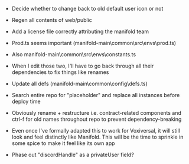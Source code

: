 - Decide whether to change back to old default user icon or not
- Regen all contents of web/public
- Add a license file correctly attributing the manifold team
- Prod.ts seems important (manifold-main\common\src\envs\prod.ts)
- Also manifold-main\common\src\envs\constants.ts
- When I edit those two, I'll have to go back through all their dependencies to fix things like renames
- Update all defs (manifold-main\common\config\defs.ts)
- Search entire repo for "placeholder" and replace all instances before deploy time
- Obviously rename + restructure i.e. contract-related components and ctrl-f for old names throughout repo to prevent dependency-breaking

- Even once I've formally adapted this to work for Voxiversal, it will still look and feel distinctly like Manifold. This will be the time to sprinkle in some spice to make it feel like its own app
- Phase out "discordHandle" as a privateUser field?